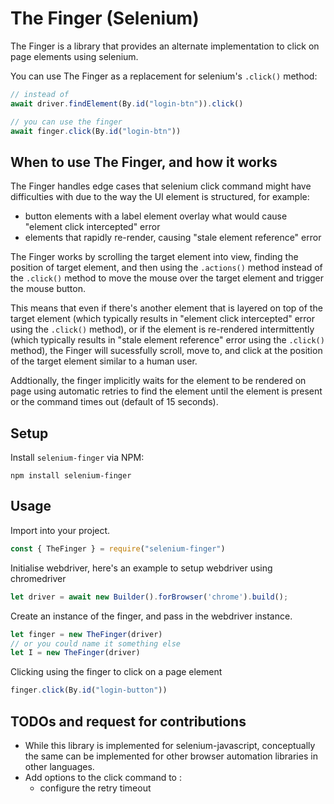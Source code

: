# The Finger (Selenium)

The Finger is a library that provides an alternate implementation to click on page elements using selenium.

You can use The Finger as a replacement for selenium's `.click()` method:
```javascript
// instead of
await driver.findElement(By.id("login-btn")).click()

// you can use the finger
await finger.click(By.id("login-btn"))
```

## When to use The Finger, and how it works

The Finger handles edge cases that selenium click command might have difficulties with due to the way the UI element is structured, for example:
- button elements with a label element overlay what would cause "element click intercepted" error
- elements that rapidly re-render, causing "stale element reference" error 

The Finger works by scrolling the target element into view, finding the position of target element, and then using the `.actions()` method instead of the `.click()` method to move the mouse over the target element and trigger the mouse button.

This means that even if there's another element that is layered on top of the target element (which typically results in "element click intercepted" error using the `.click()` method), or if the element is re-rendered intermittently (which typically results in "stale element reference" error using the `.click()` method), the Finger will sucessfully scroll, move to, and click at the position of the target element similar to a human user.

Addtionally, the finger implicitly waits for the element to be rendered on page using automatic retries to find the element until the element is present or the command times out (default of 15 seconds).

## Setup

Install `selenium-finger` via NPM:

```
npm install selenium-finger 
```

## Usage

Import into your project.
```javascript
const { TheFinger } = require("selenium-finger")
```

Initialise webdriver, here's an example to setup webdriver using chromedriver
```javascript
let driver = await new Builder().forBrowser('chrome').build();
```

Create an instance of the finger, and pass in the webdriver instance.
```javascript
let finger = new TheFinger(driver)
// or you could name it something else
let I = new TheFinger(driver)
```

Clicking using the finger to click on a page element
```javascript
finger.click(By.id("login-button"))
```

## TODOs and request for contributions
 
- While this library is implemented for selenium-javascript, conceptually the same can be implemented for other browser automation libraries in other languages.
- Add options to the click command to :
  - configure the retry timeout